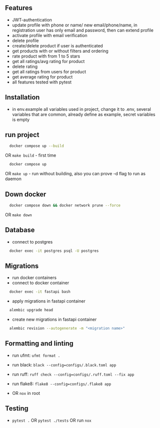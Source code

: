## Features
- JWT-authentication
- update profile with phone or name/ new email/phone/name, in registration user has only email and password, then can extend profile
- activate profile with email verification
- delete profile
- create/delete product if user is authenticated
- get products with or without filters and ordering
- rate product with from 1 to 5 stars
- get all ratings/avg rating for product
- delete rating
- get all ratings from users for product
- get average rating for product
- all features tested with pytest

## Installation
- in env.example all variables used in project, change it to .env, several variables that are common, already define as example, secret variables is empty

## run project
```bash
  docker compose up --build
```
OR `make build` - first time
```bash
  docker compose up
```
OR `make up` - run without building, also you can prove -d flag to run as daemon

## Down docker
```bash
  docker compose down && docker network prune --force
```
OR `make down`

## Database
- connect to postgres
```bash
  docker exec -it postgres psql -U postgres
```

## Migrations
- run docker containers 
- connect to docker container
```bash
  docker exec -it fastapi bash
```
- apply migrations  in fastapi container
```bash
  alembic upgrade head
```
- create new migrations in fastapi container
```bash
  alembic revision --autogenerate -m "<migration name>"
``` 

## Formatting and linting
- run ufmt: `ufmt format .`
- run black: `black --config=configs/.black.toml app`
- run ruff: `ruff check --config=configs/.ruff.toml --fix app`
- run flake8: `flake8 --config=configs/.flake8 app`

- OR `nox` in root

## Testing
- `pytest .` OR `pytest ./tests` OR run `nox`
